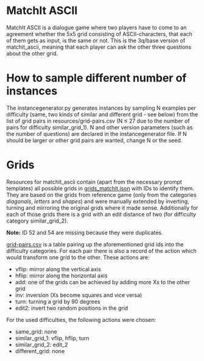 # MatchIt ASCII

MatchIt ASCII is a dialogue game where two players have to come to an agreement whether the 5x5 grid consisting of ASCII-characters, that each of them gets as input, is the same or not.
This is the 3q/base version of matchit_ascii, meaning that each player can ask the other three questions about the other grid.

# How to sample different number of instances

The instancegenerator.py generates instances by sampling N examples per difficulty (same, two kinds of similar and different grid - see below) from the list of grid pairs in resources/grid-pairs.csv (N $\leq$ 27 due to the number of pairs for difficulty similar_grid_1). N and other version parameters (such as the number of questions) are declared in the instancegenerator file. If N should be larger or other grid pairs are wanted, change N or the seed.

# Grids
Resources for matchit_ascii contain (apart from the necessary prompt templates) all possible grids in [grids_matchit.json](resources/grid_pairs/grids_matchit.json) with IDs to identify them. They are based on the grids from reference game (only from the categories *diagonals*, *letters* and *shapes*) and were manually extended by inverting, turning and mirroring the original grids where it made sense. Additionally for each of those grids there is a grid with an edit distance of two (for difficulty category similar_grid_2).

**Note:** ID 52 and 54 are missing because they were duplicates. 

[grid-pairs.csv](resources/grid_pairs/grid-pairs.csv) is a table pairing up the aforementioned grid ids into the difficulty categories. For each pair there is also a record of the action which would transform one grid to the other. These actions are:
- vflip: mirror along the vertical axis
- hflip: mirror along the horizontal axis
- add: one of the grids can be achieved by adding more Xs to the other grid
- inv: inversion (Xs become squares and vice versa)
- turn: turning a grid by 90 degrees
- edit2: invert two random positions in the grid

For the used difficulties, the following actions were chosen:
- same_grid: none
- similar_grid_1: vflip, hflip, turn
- similar_grid_2: edit_2
- different_grid: none
